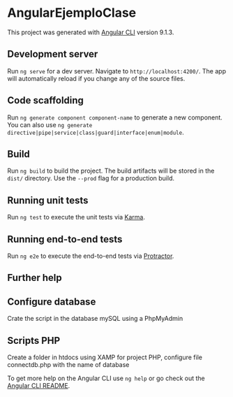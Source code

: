 # AngularEjemploClase

This project was generated with [Angular CLI](https://github.com/angular/angular-cli) version 9.1.3.

## Development server

Run `ng serve` for a dev server. Navigate to `http://localhost:4200/`. The app will automatically reload if you change any of the source files.

## Code scaffolding

Run `ng generate component component-name` to generate a new component. You can also use `ng generate directive|pipe|service|class|guard|interface|enum|module`.

## Build

Run `ng build` to build the project. The build artifacts will be stored in the `dist/` directory. Use the `--prod` flag for a production build.

## Running unit tests

Run `ng test` to execute the unit tests via [Karma](https://karma-runner.github.io).

## Running end-to-end tests

Run `ng e2e` to execute the end-to-end tests via [Protractor](http://www.protractortest.org/).

## Further help

## Configure database

Crate the script in the database mySQL using a PhpMyAdmin

## Scripts PHP

Create a folder in htdocs using XAMP for project PHP, configure file connectdb.php with the name of database

<!-- Developed by Teacher Luis Reales  - CUC - 2020 -->

To get more help on the Angular CLI use `ng help` or go check out the [Angular CLI README](https://github.com/angular/angular-cli/blob/master/README.md).
